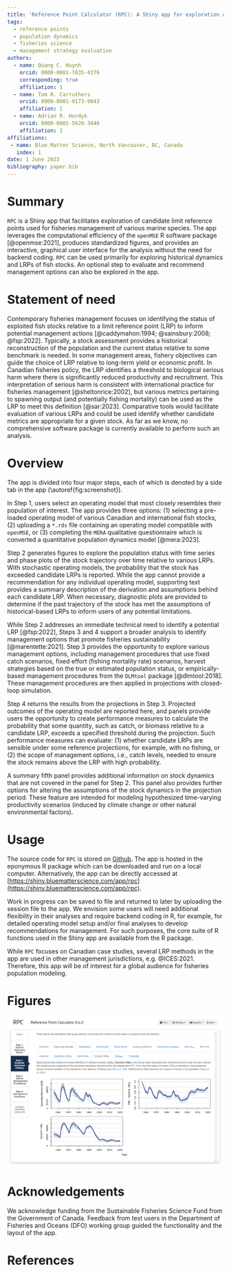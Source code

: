 ```yaml
---
title: 'Reference Point Calculator (RPC): A Shiny app for exploration of limit reference points for fisheries management'
tags:
  - reference points
  - population dynamics
  - fisheries science
  - management strategy evaluation
authors:
  - name: Quang C. Huynh
    orcid: 0000-0001-7835-4376
    corresponding: true
    affiliation: 1
  - name: Tom R. Carruthers
    orcid: 0000-0001-9173-9043
    affiliation: 1
  - name: Adrian R. Hordyk
    orcid: 0000-0001-5620-3446
    affiliation: 1
affiliations:
 - name: Blue Matter Science, North Vancouver, BC, Canada
   index: 1
date: 1 June 2023
bibliography: paper.bib
---
```


# Summary

`RPC` is a Shiny app that facilitates exploration of candidate limit reference points used for fisheries management of various marine species. The app leverages the computational efficiency of the `openMSE` R software package [@openmse:2021], produces standardized figures, and provides an interactive, graphical user interface for the analysis without the need for backend coding. `RPC` can be used primarily for exploring historical dynamics and LRPs of fish stocks. An optional step to evaluate and recommend management options can also be explored in the app. 

# Statement of need

Contemporary fisheries management focuses on identifying the status of exploited fish stocks relative to a limit reference point (LRP) to inform potential management actions [@caddymahon:1994; @sainsbury:2008; @fsp:2022]. Typically, a stock assessment provides a historical reconstruction of the population and the current status relative to some benchmark is needed. In some management areas, fishery objectives can guide the choice of LRP relative to long-term yield or economic profit. In Canadian fisheries policy, the LRP identifies a threshold to biological serious harm where there is significantly reduced productivity and recruitment. This interpretation of serious harm is consistent with international practice for fisheries management [@sheltonrice:2002], but various metrics pertaining to spawning output (and potentially fishing mortality) can be used as the LRP to meet this definition [@sar:2023]. Comparative tools would facilitate evaluation of various LRPs and could be used identify whether candidate metrics are appropriate for a given stock. As far as we know, no comprehensive software package is currently available to perform such an analysis.

# Overview

The app is divided into four major steps, each of which is denoted by a side tab in the app (\autoref{fig:screenshot}).

In Step 1, users select an operating model that most closely resembles their population of interest. The app provides three options: (1) selecting a pre-loaded operating model of various Canadian and international fish stocks, (2) uploading a `*.rds` file containing an operating model compatible with `openMSE`, or (3) completing the `MERA` qualitative questionnaire which is converted a quantitative population dynamics model [@mera:2023].

Step 2 generates figures to explore the population status with time series and phase plots of the stock trajectory over time relative to various LRPs. With stochastic operating models, the probability that the stock has exceeded candidate LRPs is reported. While the app cannot provide a recommendation for any individual operating model, supporting text provides a summary description of the derivation and assumptions behind each candidate LRP. When necessary, diagnostic plots are provided to determine if the past trajectory of the stock has met the assumptions of historical-based LRPs to inform users of any potential limitations.

While Step 2 addresses an immediate technical need to identify a potential LRP [@fsp:2022], Steps 3 and 4 support a broader analysis to identify management options that promote fisheries sustainability [@marentette:2021]. Step 3 provides the opportunity to explore various management options, including management procedures that use fixed catch scenarios, fixed effort (fishing mortality rate) scenarios, harvest strategies based on the true or estimated population status, or empirically-based management procedures from the `DLMtool` package [@dlmtool:2018]. These management procedures are then applied in projections with closed-loop simulation.

Step 4 returns the results from the projections in Step 3. Projected outcomes of the operating model are reported here, and panels provide users the opportunity to create performance measures to calculate the probability that some quantity, such as catch, or biomass relative to a candidate LRP, exceeds a specified threshold during the projection. Such performance measures can evaluate: (1) whether candidate LRPs are sensible under some reference projections, for example, with no fishing, or (2) the scope of management options, i.e., catch levels, needed to ensure the stock remains above the LRP with high probability.

A summary fifth panel provides additional information on stock dynamics that are not covered in the panel for Step 2. This panel also provides further options for altering the assumptions of the stock dynamics in the projection period. These feature are intended for modeling hypothesized time-varying productivity scenarios (induced by climate change or other natural environmental factors).


# Usage

The source code for `RPC` is stored on [Github](https://github.com/Blue-Matter/RPC). The app is hosted in the eponymous R package which can be downloaded and run on a local computer. Alternatively, the app can be directly accessed at [https://shiny.bluematterscience.com/app/rpc](https://shiny.bluematterscience.com/app/rpc).

Work in progress can be saved to file and returned to later by uploading the session file to the app. We envision some users will need additional flexibility in their analyses and require backend coding in R, for example, for detailed operating model setup and/or final analyses to develop recommendations for management. For such purposes, the core suite of R functions used in the Shiny app are available from the R package.

While `RPC` focuses on Canadian case studies, several LRP methods in the app are used in other management jurisdictions, e.g. @ICES:2021. Therefore, this app will be of interest for a global audience for fisheries population modeling.

# Figures

![Screenshot of RPC upon selecting an operating model.\label{fig:screenshot}](figures/RPC-screenshot.png)

# Acknowledgements

We acknowledge funding from the Sustainable Fisheries Science Fund from the Government of Canada. Feedback from test users in the Department of Fisheries and Oceans (DFO) working group guided the functionality and the layout of the app.

# References

